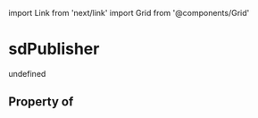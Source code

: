 import Link from 'next/link'
import Grid from '@components/Grid'

# sdPublisher

undefined

## Property of



